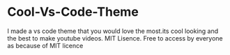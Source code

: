 # Cool-Vs-Code-Theme
I made a vs code theme that you would love the most.its cool looking and the best to make youtube videos.
MIT Lisence.
Free to access by everyone as because of MIT licence
